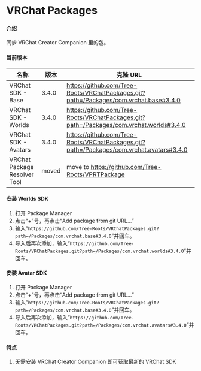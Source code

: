 # VRChat Packages

#### 介绍

同步 VRChat Creator Companion 里的包。

#### 当前版本

| 名称                         | 版本   | 克隆 URL                                                                                           |
| ---------------------------- | ------ | -------------------------------------------------------------------------------------------------- |
| VRChat SDK - Base            | 3.4.0  | https://github.com/Tree-Roots/VRChatPackages.git?path=/Packages/com.vrchat.base#3.4.0              |
| VRChat SDK - Worlds          | 3.4.0  | https://github.com/Tree-Roots/VRChatPackages.git?path=/Packages/com.vrchat.worlds#3.4.0            |
| VRChat SDK - Avatars         | 3.4.0  | https://github.com/Tree-Roots/VRChatPackages.git?path=/Packages/com.vrchat.avatars#3.4.0           |
| VRChat Package Resolver Tool | moved | move to https://github.com/Tree-Roots/VPRTPackage |

#### 安装 Worlds SDK

1. 打开 Package Manager
2. 点击“+”号，再点击“Add package from git URL...”
3. 输入“`https://github.com/Tree-Roots/VRChatPackages.git?path=/Packages/com.vrchat.base#3.4.0`”并回车。
4. 导入后再次添加，输入“`https://github.com/Tree-Roots/VRChatPackages.git?path=/Packages/com.vrchat.worlds#3.4.0`”并回车。

#### 安装 Avatar SDK

1. 打开 Package Manager
2. 点击“+”号，再点击“Add package from git URL...”
3. 输入“`https://github.com/Tree-Roots/VRChatPackages.git?path=/Packages/com.vrchat.base#3.4.0`”并回车。
4. 导入后再次添加，输入“`https://github.com/Tree-Roots/VRChatPackages.git?path=/Packages/com.vrchat.avatars#3.4.0`”并回车。

#### 特点

1. 无需安装 VRChat Creator Companion 即可获取最新的 VRChat SDK
